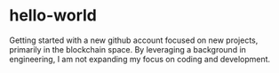 # hello-world
Getting started with a new github account focused on new projects, primarily in the blockchain space.
By leveraging a background in engineering, I am not expanding my focus on coding and development.
